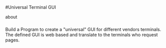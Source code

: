 #Universal Terminal GUI

about
#####

Build a Program to create a "universal" GUI for different vendors terminals.
The defined GUI is web based and translate to the terminals who request pages.